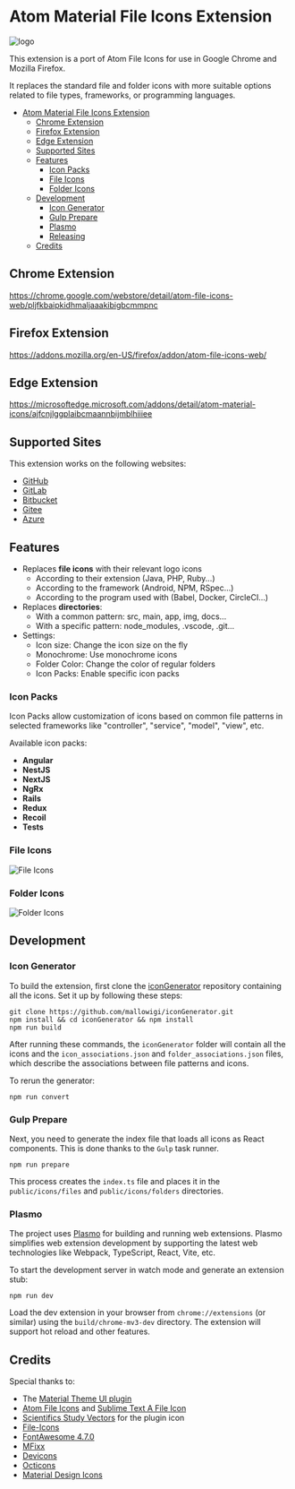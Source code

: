 # Atom Material File Icons Extension

![logo](https://raw.githubusercontent.com/mallowigi/a-file-icon-idea/master/src/main/resources/META-INF/pluginIcon.svg?sanitize=true)

This extension is a port of Atom File Icons for use in Google Chrome and Mozilla Firefox.

It replaces the standard file and folder icons with more suitable options related to file types, frameworks, or programming languages.

<!-- TOC -->

* [Atom Material File Icons Extension](#atom-material-file-icons-extension)
    * [Chrome Extension](#chrome-extension)
    * [Firefox Extension](#firefox-extension)
    * [Edge Extension](#edge-extension)
    * [Supported Sites](#supported-sites)
    * [Features](#features)
        * [Icon Packs](#icon-packs)
        * [File Icons](#file-icons)
        * [Folder Icons](#folder-icons)
    * [Development](#development)
        * [Icon Generator](#icon-generator)
        * [Gulp Prepare](#gulp-prepare)
        * [Plasmo](#plasmo)
        * [Releasing](#releasing)
    * [Credits](#credits)

<!-- TOC -->

## Chrome Extension

<https://chrome.google.com/webstore/detail/atom-file-icons-web/pljfkbaipkidhmaljaaakibigbcmmpnc>

## Firefox Extension

<https://addons.mozilla.org/en-US/firefox/addon/atom-file-icons-web/>

## Edge Extension

<https://microsoftedge.microsoft.com/addons/detail/atom-material-icons/ajfcnjlggplaibcmaannbijmblhiiiee>

## Supported Sites

This extension works on the following websites:

- [GitHub](https://github.com)
- [GitLab](https://gitlab.com)
- [Bitbucket](https://bitbucket.org)
- [Gitee](https://gitee.com)
- [Azure](https://dev.azure.com)

## Features

- Replaces **file icons** with their relevant logo icons
    - According to their extension (Java, PHP, Ruby...)
    - According to the framework (Android, NPM, RSpec...)
    - According to the program used with (Babel, Docker, CircleCI...)
- Replaces **directories**:
    - With a common pattern: src, main, app, img, docs...
    - With a specific pattern: node_modules, .vscode, .git...
- Settings:
    - Icon size: Change the icon size on the fly
    - Monochrome: Use monochrome icons
    - Folder Color: Change the color of regular folders
    - Icon Packs: Enable specific icon packs

### Icon Packs

Icon Packs allow customization of icons based on common file patterns in selected frameworks like "controller", "service", "model", "view",
etc.

Available icon packs:

- **Angular**
- **NestJS**
- **NextJS**
- **NgRx**
- **Rails**
- **Redux**
- **Recoil**
- **Tests**

### File Icons

![File Icons](https://raw.githubusercontent.com/mallowigi/iconGenerator/master/assets/files.png)

### Folder Icons

![Folder Icons](https://raw.githubusercontent.com/mallowigi/iconGenerator/master/assets/folders.png)

## Development

### Icon Generator

To build the extension, first clone the [iconGenerator](https://github.com/mallowigi/iconGenerator.git) repository containing all the icons.
Set it up by following these steps:

```shell
git clone https://github.com/mallowigi/iconGenerator.git
npm install && cd iconGenerator && npm install
npm run build
```

After running these commands, the `iconGenerator` folder will contain all the icons and the `icon_associations.json`
and `folder_associations.json` files, which describe the associations between file patterns and icons.

To rerun the generator:

```shell
npm run convert
```

### Gulp Prepare

Next, you need to generate the index file that loads all icons as React components. This is done thanks to the `Gulp` task runner.

```shell
npm run prepare
```

This process creates the `index.ts` file and places it in the `public/icons/files` and `public/icons/folders` directories.

### Plasmo

The project uses [Plasmo](https://www.plasmo.com/) for building and running web extensions. Plasmo simplifies web extension development by
supporting the latest web technologies like Webpack, TypeScript, React, Vite, etc.

To start the development server in watch mode and generate an extension stub:

```shell
npm run dev
```

Load the dev extension in your browser from `chrome://extensions` (or similar) using the `build/chrome-mv3-dev` directory. The extension
will
support hot reload and other features.

## Credits

Special thanks to:

- The [Material Theme UI plugin](https://www.material-theme.com)
- [Atom File Icons](https://github.com/file-icons/atom) and [Sublime Text A File Icon](https://github.com/SublimeText/AFileIcon)
- [Scientifics Study Vectors](https://www.svgrepo.com/svg/121720/atom) for the plugin icon
- [File-Icons](https://github.com/file-icons/source/blob/master/charmap.md)
- [FontAwesome 4.7.0](https://fontawesome.com/v4.7.0/cheatsheet/)
- [MFixx](https://github.com/file-icons/MFixx/blob/master/charmap.md)
- [Devicons](https://github.com/file-icons/DevOpicons/blob/master/charmap.md)
- [Octicons](https://octicons.github.com/)
- [Material Design Icons](https://materialdesignicons.com/)
